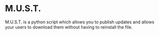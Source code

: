 # M.U.S.T.
M.U.S.T. is a python script which allows you to publish updates and allows your users to download them without having to reinstall the file.
